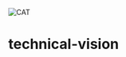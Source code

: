 ![CAT](https://github.com/user-attachments/assets/eb3e93dd-e7ef-46d8-a507-a48f1bc8a13c)

# technical-vision


